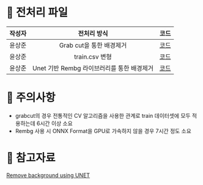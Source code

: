 # 📌 전처리 파일
|  작성자   | 전처리 방식 | 코드 |
| :------: | :--------: | :--- | 
|  윤상준   |  Grab cut을 통한 배경제거 | [코드](https://github.com/boostcampaitech4cv3/level1_imageclassification_cv-level1-cv-20/blob/main/Preprocessing/GrabCut_Background_Preprocessing.ipynb)     |      
|  윤상준   |  train.csv 변형 | [코드](https://github.com/boostcampaitech4cv3/level1_imageclassification_cv-level1-cv-20/blob/main/Preprocessing/train_converter.ipynb)|
|  윤상준   |  Unet 기반 Rembg 라이브러리를 통한 배경제거 | [코드](https://github.com/boostcampaitech4cv3/level1_imageclassification_cv-level1-cv-20/blob/main/Preprocessing/Unet_bg_removal.ipynb)|   


# 📌 주의사항
* grabcut의 경우 전통적인 CV 알고리즘을 사용한 관계로 train 데이터셋에 모두 적용하는데 6시간 이상 소요
* Rembg 사용 시 ONNX Format을 GPU로 가속하지 않을 경우 7시간 정도 소요

# 📌 참고자료
[Remove background using UNET](https://github.com/danielgatis/rembg)

